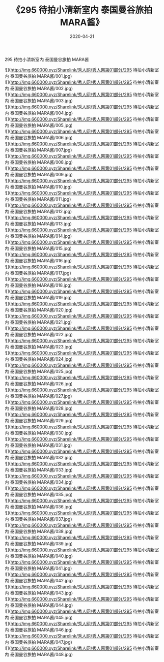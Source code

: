 ﻿---
layout: post
title:  《295 待拍小清新室内 泰国曼谷旅拍 MARA酱》
date:   2020-04-21
img: http://img.660000.xyz/Sharelink/秀人网/秀人网第01部分/295 待拍小清新室内 泰国曼谷旅拍 MARA酱/000.jpg
categories: [美女, 清纯, 唯美]
---

295 待拍小清新室内 泰国曼谷旅拍 MARA酱

  ![](http://img.660000.xyz/Sharelink/秀人网/秀人网第01部分/295 待拍小清新室内 泰国曼谷旅拍 MARA酱/001.jpg) <br> ![](http://img.660000.xyz/Sharelink/秀人网/秀人网第01部分/295 待拍小清新室内 泰国曼谷旅拍 MARA酱/002.jpg) <br> ![](http://img.660000.xyz/Sharelink/秀人网/秀人网第01部分/295 待拍小清新室内 泰国曼谷旅拍 MARA酱/003.jpg) <br> ![](http://img.660000.xyz/Sharelink/秀人网/秀人网第01部分/295 待拍小清新室内 泰国曼谷旅拍 MARA酱/004.jpg) <br> ![](http://img.660000.xyz/Sharelink/秀人网/秀人网第01部分/295 待拍小清新室内 泰国曼谷旅拍 MARA酱/005.jpg) <br> ![](http://img.660000.xyz/Sharelink/秀人网/秀人网第01部分/295 待拍小清新室内 泰国曼谷旅拍 MARA酱/006.jpg) <br> ![](http://img.660000.xyz/Sharelink/秀人网/秀人网第01部分/295 待拍小清新室内 泰国曼谷旅拍 MARA酱/007.jpg) <br> ![](http://img.660000.xyz/Sharelink/秀人网/秀人网第01部分/295 待拍小清新室内 泰国曼谷旅拍 MARA酱/008.jpg) <br> ![](http://img.660000.xyz/Sharelink/秀人网/秀人网第01部分/295 待拍小清新室内 泰国曼谷旅拍 MARA酱/009.jpg) <br> ![](http://img.660000.xyz/Sharelink/秀人网/秀人网第01部分/295 待拍小清新室内 泰国曼谷旅拍 MARA酱/010.jpg) <br> ![](http://img.660000.xyz/Sharelink/秀人网/秀人网第01部分/295 待拍小清新室内 泰国曼谷旅拍 MARA酱/011.jpg) <br> ![](http://img.660000.xyz/Sharelink/秀人网/秀人网第01部分/295 待拍小清新室内 泰国曼谷旅拍 MARA酱/012.jpg) <br> ![](http://img.660000.xyz/Sharelink/秀人网/秀人网第01部分/295 待拍小清新室内 泰国曼谷旅拍 MARA酱/013.jpg) <br> ![](http://img.660000.xyz/Sharelink/秀人网/秀人网第01部分/295 待拍小清新室内 泰国曼谷旅拍 MARA酱/014.jpg) <br> ![](http://img.660000.xyz/Sharelink/秀人网/秀人网第01部分/295 待拍小清新室内 泰国曼谷旅拍 MARA酱/015.jpg) <br> ![](http://img.660000.xyz/Sharelink/秀人网/秀人网第01部分/295 待拍小清新室内 泰国曼谷旅拍 MARA酱/016.jpg) <br> ![](http://img.660000.xyz/Sharelink/秀人网/秀人网第01部分/295 待拍小清新室内 泰国曼谷旅拍 MARA酱/017.jpg) <br> ![](http://img.660000.xyz/Sharelink/秀人网/秀人网第01部分/295 待拍小清新室内 泰国曼谷旅拍 MARA酱/018.jpg) <br> ![](http://img.660000.xyz/Sharelink/秀人网/秀人网第01部分/295 待拍小清新室内 泰国曼谷旅拍 MARA酱/019.jpg) <br> ![](http://img.660000.xyz/Sharelink/秀人网/秀人网第01部分/295 待拍小清新室内 泰国曼谷旅拍 MARA酱/020.jpg) <br> ![](http://img.660000.xyz/Sharelink/秀人网/秀人网第01部分/295 待拍小清新室内 泰国曼谷旅拍 MARA酱/021.jpg) <br> ![](http://img.660000.xyz/Sharelink/秀人网/秀人网第01部分/295 待拍小清新室内 泰国曼谷旅拍 MARA酱/022.jpg) <br> ![](http://img.660000.xyz/Sharelink/秀人网/秀人网第01部分/295 待拍小清新室内 泰国曼谷旅拍 MARA酱/023.jpg) <br> ![](http://img.660000.xyz/Sharelink/秀人网/秀人网第01部分/295 待拍小清新室内 泰国曼谷旅拍 MARA酱/024.jpg) <br> ![](http://img.660000.xyz/Sharelink/秀人网/秀人网第01部分/295 待拍小清新室内 泰国曼谷旅拍 MARA酱/025.jpg) <br> ![](http://img.660000.xyz/Sharelink/秀人网/秀人网第01部分/295 待拍小清新室内 泰国曼谷旅拍 MARA酱/026.jpg) <br> ![](http://img.660000.xyz/Sharelink/秀人网/秀人网第01部分/295 待拍小清新室内 泰国曼谷旅拍 MARA酱/027.jpg) <br> ![](http://img.660000.xyz/Sharelink/秀人网/秀人网第01部分/295 待拍小清新室内 泰国曼谷旅拍 MARA酱/028.jpg) <br> ![](http://img.660000.xyz/Sharelink/秀人网/秀人网第01部分/295 待拍小清新室内 泰国曼谷旅拍 MARA酱/029.jpg) <br> ![](http://img.660000.xyz/Sharelink/秀人网/秀人网第01部分/295 待拍小清新室内 泰国曼谷旅拍 MARA酱/030.jpg) <br> ![](http://img.660000.xyz/Sharelink/秀人网/秀人网第01部分/295 待拍小清新室内 泰国曼谷旅拍 MARA酱/031.jpg) <br> ![](http://img.660000.xyz/Sharelink/秀人网/秀人网第01部分/295 待拍小清新室内 泰国曼谷旅拍 MARA酱/032.jpg) <br> ![](http://img.660000.xyz/Sharelink/秀人网/秀人网第01部分/295 待拍小清新室内 泰国曼谷旅拍 MARA酱/033.jpg) <br> ![](http://img.660000.xyz/Sharelink/秀人网/秀人网第01部分/295 待拍小清新室内 泰国曼谷旅拍 MARA酱/034.jpg) <br> ![](http://img.660000.xyz/Sharelink/秀人网/秀人网第01部分/295 待拍小清新室内 泰国曼谷旅拍 MARA酱/035.jpg) <br> ![](http://img.660000.xyz/Sharelink/秀人网/秀人网第01部分/295 待拍小清新室内 泰国曼谷旅拍 MARA酱/036.jpg) <br> ![](http://img.660000.xyz/Sharelink/秀人网/秀人网第01部分/295 待拍小清新室内 泰国曼谷旅拍 MARA酱/037.jpg) <br> ![](http://img.660000.xyz/Sharelink/秀人网/秀人网第01部分/295 待拍小清新室内 泰国曼谷旅拍 MARA酱/038.jpg) <br> ![](http://img.660000.xyz/Sharelink/秀人网/秀人网第01部分/295 待拍小清新室内 泰国曼谷旅拍 MARA酱/039.jpg) <br> ![](http://img.660000.xyz/Sharelink/秀人网/秀人网第01部分/295 待拍小清新室内 泰国曼谷旅拍 MARA酱/040.jpg) <br> ![](http://img.660000.xyz/Sharelink/秀人网/秀人网第01部分/295 待拍小清新室内 泰国曼谷旅拍 MARA酱/041.jpg) <br> ![](http://img.660000.xyz/Sharelink/秀人网/秀人网第01部分/295 待拍小清新室内 泰国曼谷旅拍 MARA酱/042.jpg) <br> ![](http://img.660000.xyz/Sharelink/秀人网/秀人网第01部分/295 待拍小清新室内 泰国曼谷旅拍 MARA酱/043.jpg) <br> ![](http://img.660000.xyz/Sharelink/秀人网/秀人网第01部分/295 待拍小清新室内 泰国曼谷旅拍 MARA酱/044.jpg) <br> ![](http://img.660000.xyz/Sharelink/秀人网/秀人网第01部分/295 待拍小清新室内 泰国曼谷旅拍 MARA酱/045.jpg) <br> ![](http://img.660000.xyz/Sharelink/秀人网/秀人网第01部分/295 待拍小清新室内 泰国曼谷旅拍 MARA酱/046.jpg) <br> ![](http://img.660000.xyz/Sharelink/秀人网/秀人网第01部分/295 待拍小清新室内 泰国曼谷旅拍 MARA酱/047.jpg) <br> ![](http://img.660000.xyz/Sharelink/秀人网/秀人网第01部分/295 待拍小清新室内 泰国曼谷旅拍 MARA酱/048.jpg) <br>